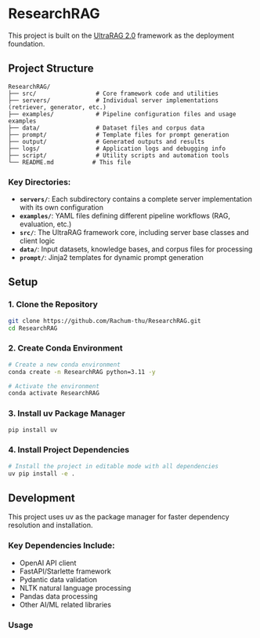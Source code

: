 # ResearchRAG

This project is built on the [UltraRAG 2.0](https://github.com/OpenBMB/UltraRAG) framework as the deployment foundation.

## Project Structure

```
ResearchRAG/
├── src/                 # Core framework code and utilities
├── servers/             # Individual server implementations (retriever, generator, etc.)
├── examples/            # Pipeline configuration files and usage examples
├── data/                # Dataset files and corpus data
├── prompt/              # Template files for prompt generation
├── output/              # Generated outputs and results
├── logs/                # Application logs and debugging info
├── script/              # Utility scripts and automation tools
└── README.md           # This file
```

### Key Directories:
- **`servers/`**: Each subdirectory contains a complete server implementation with its own configuration
- **`examples/`**: YAML files defining different pipeline workflows (RAG, evaluation, etc.)
- **`src/`**: The UltraRAG framework core, including server base classes and client logic
- **`data/`**: Input datasets, knowledge bases, and corpus files for processing
- **`prompt/`**: Jinja2 templates for dynamic prompt generation

## Setup

### 1. Clone the Repository
```bash
git clone https://github.com/Rachum-thu/ResearchRAG.git
cd ResearchRAG
```

### 2. Create Conda Environment
```bash
# Create a new conda environment
conda create -n ResearchRAG python=3.11 -y

# Activate the environment
conda activate ResearchRAG
```

### 3. Install uv Package Manager
```bash
pip install uv
```

### 4. Install Project Dependencies
```bash
# Install the project in editable mode with all dependencies
uv pip install -e .
```

## Development

This project uses uv as the package manager for faster dependency resolution and installation.

### Key Dependencies Include:
- OpenAI API client
- FastAPI/Starlette framework
- Pydantic data validation
- NLTK natural language processing
- Pandas data processing
- Other AI/ML related libraries

### Usage